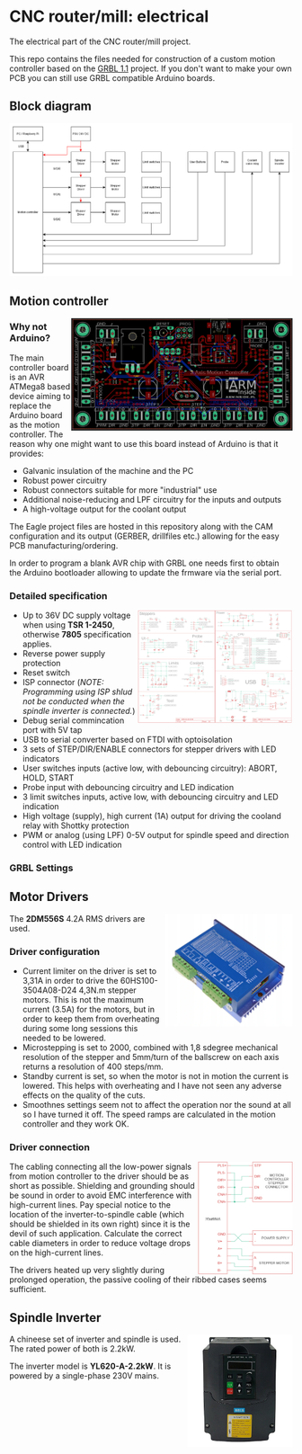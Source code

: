 # CNC router/mill: electrical
The electrical part of the CNC router/mill project.

This repo contains the files needed for construction of a custom motion controller based on the [GRBL 1.1](https://github.com/gnea/grbl) project. If you don't want to make your own PCB you can still use GRBL compatible Arduino boards.

## Block diagram
![diagram1](./Images/diagram1.png)

## Motion controller
<img align="right" height="200" src="./Images/pcb.PNG">

### Why not Arduino?
The main controller board is an AVR ATMega8 based device aiming to replace the Arduino board as the motion controller. The reason why one might want to use this board instead of Arduino is that it provides:
* Galvanic insulation of the machine and the PC
* Robust power circuitry
* Robust connectors suitable for more "industrial" use
* Additional noise-reducing and LPF circuitry for the inputs and outputs
* A high-voltage output for the coolant output

The Eagle project files are hosted in this repository along with the CAM configuration and its output (GERBER, drillfiles etc.) allowing for the easy PCB manufacturing/ordering.

In order to program a blank AVR chip with GRBL one needs first to obtain the Arduino bootloader allowing to update the frmware via the serial port.

### Detailed specification

<img align="right" height="200" src="./Images/schematic1.png">
<img align="right" height="200" src="./Images/schematic2.png">

* Up to 36V DC supply voltage when using **TSR 1-2450**, otherwise **7805** specification applies.
* Reverse power supply protection
* Reset switch
* ISP connector (*NOTE: Programming using ISP shlud not be conducted when the spindle inverter is connected.*)
* Debug serial commincation port with 5V tap
* USB to serial converter based on FTDI with optoisolation
* 3 sets of STEP/DIR/ENABLE connectors for stepper drivers with LED indicators
* User switches inputs (active low, with debouncing circuitry): ABORT, HOLD, START
* Probe input with debouncing circuitry and LED indication
* 3 limit switches inputs, active low, with debouncing circuitry and LED indication
* High voltage (supply), high current (1A) output for driving the cooland relay with Shottky protection
* PWM or analog (using LPF) 0-5V output for spindle speed and direction control with LED indication

### GRBL Settings

## Motor Drivers
<img align="right" height="200" src="./Images/driver1.PNG">

The **2DM556S** 4.2A RMS drivers are used.

### Driver configuration

* Current limiter on the driver is set to 3,31A in order to drive the 60HS100-3504A08-D24 4,3N.m stepper motors. This is not the maximum current (3.5A) for the motors, but in order to keep them from overheating during some long sessions this needed to be lowered.
* Microstepping is set to 2000, combined with 1,8 sdegree mechanical resolution of the stepper and 5mm/turn of the ballscrew on each axis returns a resolution of 400 steps/mm.
* Standby current is set, so when the motor is not in motion the current is lowered. This helps with overheating and I have not seen any adverse effects on the quality of the cuts.
* Smoothnes settings seem not to affect the operation nor the sound at all so I have turned it off. The speed ramps are calculated in the motion controller and they work OK. 

### Driver connection
<img align="right" height="200" src="./Images/driver_connection.png">

The cabling connecting all the low-power signals from motion controller to the driver should be as short as possible. Shielding and grounding should be sound in order to avoid EMC interference with high-current lines. Pay special notice to the location of the inverter-to-spindle cable (which should be shielded in its own right) since it is the devil of such application. Calculate the correct cable diameters in order to reduce voltage drops on the high-current lines. 

The drivers heated up very slightly during prolonged operation, the passive cooling of their ribbed cases seems sufficient.

## Spindle Inverter
<img align="right" height="200" src="./Images/inverter2k2.jpg">

A chineese set of inverter and spindle is used. The rated power of both is 2.2kW.

The inverter model is **YL620-A-2.2kW**. It is powered by a single-phase 230V mains.


